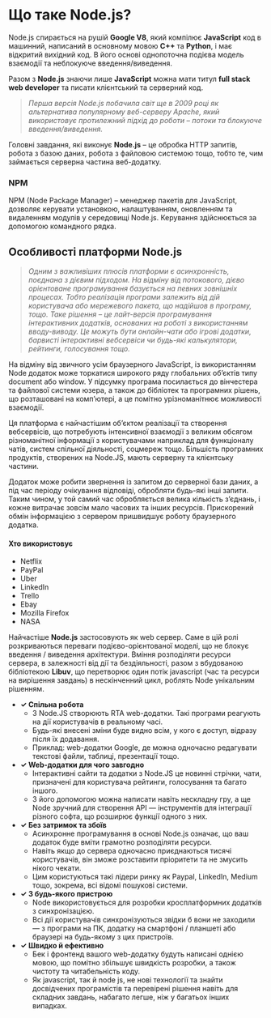 # Що таке Node.js?

Node.js спирається на рушій **Google V8**, який компілює **JavaScript** код в машинний, написаний в основному мовою **C++** та **Python**, і має відкритий вихідний код. В його основі однопоточна подієва модель взаємодії та неблокуюче введення/виведення.

Разом з **Node.js** знаючи лише **JavaScript** можна мати титул **full stack web developer** та писати клієнтський та серверний код.

> _Перша версія Node.js побачила світ ще в 2009 році як альтернатива популярному веб-серверу Apache, який використовує протилежний підхід до роботи – потоки та блокуюче введення/виведення._

Головні завдання, які виконує **Node.js** – це обробка HTTP запитів, робота з базою даних, робота з файловою системою тощо, тобто те, чим займається серверна частина веб-додатку.


### NPM

NPM (Node Package Manager) – менеджер пакетів для JavaScript, дозволяє керувати установкою, налаштуванням, оновленням та видаленням модулів у середовищі Node.js. Керування здійснюється за допомогою командного рядка.


## Особливості платформи Node.js

> _Одним з важливіших плюсів платформи є асинхронність, поєднана з дієвим підходом. На відміну від потокового, дієво орієнтоване програмування базується на певних зовнішніх процесах. Тобто реалізація програми залежить від дій користувача або мережевого пакета, що надійшов в програму, тощо. Таке рішення – це лайт-версія програмування інтерактивних додатків, основаних на роботі з використанням вводу-виводу. Це можуть бути онлайн-чати або ігрові додатки, барвисті інтерактивні вебсервіси чи будь-які калькулятори, рейтинги, голосування тощо._

На відміну від звичного усім браузерного JavaScript, із використанням Node додаток може торкатися широкого ряду глобальних об’єктів типу document або window. У підсумку програма посилається до вінчестера та файлової системи юзера, а також до бібліотек та програмних рішень, що розташовані на комп’ютері, а це помітно урізноманітнює можливості взаємодії.

Ця платформа є найчастішим об’єктом реалізації та створення вебсервісів, що потребують інтенсивної взаємодії з великим обсягом різноманітної інформації з користувачами наприклад для функціоналу чатів, систем спільної діяльності, соцмереж тощо. Більшість програмних продуктів, створених на Node.JS, мають серверну та клієнтську частини.

Додаток може робити звернення із запитом до серверної бази даних, а під час періоду очікування відповіді, обробляти будь-які інші запити. Таким чином, у той самий час обробляється велика кількість з’єднань, і кожне витрачає зовсім мало часових та інших ресурсів. Прискорений обмін інформацією з сервером пришвидшує роботу браузерного додатка.

#### Хто використовує
* Netflix
* PayPal
* Uber
* LinkedIn
* Trello
* Ebay
* Mozilla Firefox
* NASA

Найчастіше **Node.js** застосовують як web сервер. Саме в цій ролі розкриваються переваги подієво-орієнтованої моделі, що не блокує введення / виведення архітектури. Вміння розподіляти ресурси сервера, в залежності від дії та бездіяльності, разом з вбудованою бібліотекою **Libuv**, що перетворює один потік javascript (час та ресурси на вирішення завдань) в нескінченний цикл, роблять Node унікальним рішенням.

* **✓ Спільна робота**
  + З Node.JS створюють RTA web-додатки. Такі програми реагують на дії користувачів в реальному часі.
  + Будь-які внесені зміни буде видно всім, у кого є доступ, відразу після їх додавання.
  + Приклад: web-додатки Google, де можна одночасно редагувати текстові файли, таблиці, презентації тощо.
* **✓ Web-додатки для чого завгодно**
  + Інтерактивні сайти та додатки з Node.JS це новинні стрічки, чати, призначені для користувача рейтинги, голосування та багато іншого.
  + З його допомогою можна написати навіть нескладну гру, а ще Node зручний для створення API — інструментів для інтеграції різного софта, що розширює функції одного з них.
* **✓ Без затримок та збоїв**
  + Асинхронне програмування в основі Node.js означає, що ваш додаток буде вміти грамотно розподіляти ресурси.
  + Навіть якщо до сервера одночасно приєднаються тисячі користувачів, він зможе розставити пріоритети та не змусить нікого чекати.
  + Цим користуються такі лідери ринку як Paypal, LinkedIn, Medium тощо, зокрема, всі відомі пошукові системи.
* **✓ З будь-якого пристрою**
  + Node використовується для розробки кросплатформних додатків з синхронізацією.
  + Всі дії користувачів синхронізуються звідки б вони не заходили — з програми на ПК, додатку на смартфоні / планшеті або браузері на будь-якому з цих пристроїв.
* **✓ Швидко й ефективно**
  + Бек і фронтенд вашого web-додатку будуть написані однією мовою, що помітно збільшує швидкість розробки, а також чистоту та читабельність коду.
  + Як javascript, так й node js, не нові технології та знайти досвідчених програмістів та перевірені рішення навіть для складних завдань, набагато легше, ніж у багатьох інших випадках.









